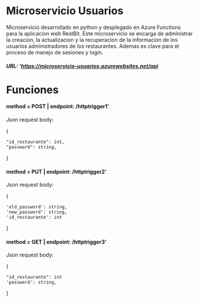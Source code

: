 # Microservicio Usuarios

Microservicio desarrollado en python y desplegado en Azure Functions para la aplicacion web RestBit. Este microservicio se encarga de administrar la creacion, la actualizacion y la recuperacion de la informacion de los usuarios administradores de los restaurantes. Ademas es clave para el proceso de manejo de sesiones y login.

##### URL: 'https://microservicio-usuarios.azurewebsites.net/api

# Funciones

#### method = POST | endpoint: /httptrigger1'

Json request body:

{  

    "id_restaurante": int,  
    "password": string,  
    
}

#### method = PUT | endpoint: /httptrigger2'

Json request body:

{  

    'old_password': string,
    'new_password': string,
    'id_restaurante': int
  
}

#### method = GET | endpoint: /httptrigger3'

Json request body:

{  

    "id_restaurante": int
    'password': string,
        
}
